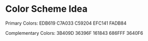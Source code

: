 Color Scheme Idea
=================
Primary Colors:
EDB619	C7A033	C59204	EFC141	FADB84

Complementary Colors:
3B409D	36396F	161843	686FFF	3640F6